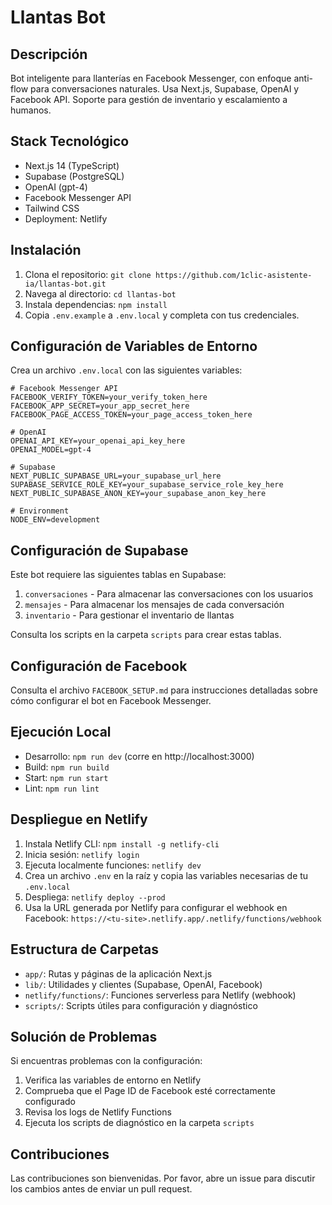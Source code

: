 # Llantas Bot

## Descripción

Bot inteligente para llanterías en Facebook Messenger, con enfoque anti-flow para conversaciones naturales. Usa Next.js, Supabase, OpenAI y Facebook API. Soporte para gestión de inventario y escalamiento a humanos.

## Stack Tecnológico
- Next.js 14 (TypeScript)
- Supabase (PostgreSQL)
- OpenAI (gpt-4)
- Facebook Messenger API
- Tailwind CSS
- Deployment: Netlify

## Instalación
1. Clona el repositorio: `git clone https://github.com/1clic-asistente-ia/llantas-bot.git`
2. Navega al directorio: `cd llantas-bot`
3. Instala dependencias: `npm install`
4. Copia `.env.example` a `.env.local` y completa con tus credenciales.

## Configuración de Variables de Entorno

Crea un archivo `.env.local` con las siguientes variables:

```
# Facebook Messenger API
FACEBOOK_VERIFY_TOKEN=your_verify_token_here
FACEBOOK_APP_SECRET=your_app_secret_here
FACEBOOK_PAGE_ACCESS_TOKEN=your_page_access_token_here

# OpenAI
OPENAI_API_KEY=your_openai_api_key_here
OPENAI_MODEL=gpt-4

# Supabase
NEXT_PUBLIC_SUPABASE_URL=your_supabase_url_here
SUPABASE_SERVICE_ROLE_KEY=your_supabase_service_role_key_here
NEXT_PUBLIC_SUPABASE_ANON_KEY=your_supabase_anon_key_here

# Environment
NODE_ENV=development
```

## Configuración de Supabase

Este bot requiere las siguientes tablas en Supabase:

1. `conversaciones` - Para almacenar las conversaciones con los usuarios
2. `mensajes` - Para almacenar los mensajes de cada conversación
3. `inventario` - Para gestionar el inventario de llantas

Consulta los scripts en la carpeta `scripts` para crear estas tablas.

## Configuración de Facebook

Consulta el archivo `FACEBOOK_SETUP.md` para instrucciones detalladas sobre cómo configurar el bot en Facebook Messenger.

## Ejecución Local
- Desarrollo: `npm run dev` (corre en http://localhost:3000)
- Build: `npm run build`
- Start: `npm run start`
- Lint: `npm run lint`

## Despliegue en Netlify
1. Instala Netlify CLI: `npm install -g netlify-cli`
2. Inicia sesión: `netlify login`
3. Ejecuta localmente funciones: `netlify dev`
4. Crea un archivo `.env` en la raíz y copia las variables necesarias de tu `.env.local`
5. Despliega: `netlify deploy --prod`
6. Usa la URL generada por Netlify para configurar el webhook en Facebook: `https://<tu-site>.netlify.app/.netlify/functions/webhook`

## Estructura de Carpetas
- `app/`: Rutas y páginas de la aplicación Next.js
- `lib/`: Utilidades y clientes (Supabase, OpenAI, Facebook)
- `netlify/functions/`: Funciones serverless para Netlify (webhook)
- `scripts/`: Scripts útiles para configuración y diagnóstico

## Solución de Problemas

Si encuentras problemas con la configuración:

1. Verifica las variables de entorno en Netlify
2. Comprueba que el Page ID de Facebook esté correctamente configurado
3. Revisa los logs de Netlify Functions
4. Ejecuta los scripts de diagnóstico en la carpeta `scripts`

## Contribuciones

Las contribuciones son bienvenidas. Por favor, abre un issue para discutir los cambios antes de enviar un pull request.